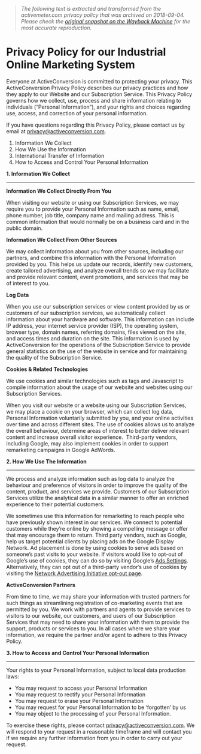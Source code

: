 > *The following text is extracted and transformed from the activemeter.com privacy policy that was archived on 2018-09-04. Please check the [original snapshot on the Wayback Machine](https://web.archive.org/web/20180904094138id_/https%3A//www.activeconversion.com/privacy) for the most accurate reproduction.*

# Privacy Policy for our Industrial Online Marketing System

Everyone at ActiveConversion is committed to protecting your privacy. This ActiveConversion Privacy Policy describes our privacy practices and how they apply to our Website and our Subscription Service. This Privacy Policy governs how we collect, use, process and share information relating to individuals (“Personal Information”), and your rights and choices regarding use, access, and correction of your personal information.

If you have questions regarding this Privacy Policy, please contact us by email at [privacy@activeconversion.com](mailto:privacy@activeconversion.com).

  1. Information We Collect
  2. How We Use the Information
  3. International Transfer of Information
  4. How to Access and Control Your Personal Information



****1\. Information We Collect****

* * *

**Information We Collect Directly From You**

When visiting our website or using our Subscription Services, we may require you to provide your Personal Information such as name, email, phone number, job title, company name and mailing address. This is common information that would normally be on a business card and in the public domain.

**Information We Collect From Other Sources**

We may collect information about you from other sources, including our partners, and combine this information with the Personal Information provided by you. This helps us update our records, identify new customers, create tailored advertising, and analyze overall trends so we may facilitate and provide relevant content, event promotions, and services that may be of interest to you.

**Log Data**

When you use our subscription services or view content provided by us or customers of our subscription services, we automatically collect information about your hardware and software. This information can include IP address, your internet service provider (ISP), the operating system, browser type, domain names, referring domains, files viewed on the site, and access times and duration on the site. This information is used by ActiveConversion for the operations of the Subscription Service to provide general statistics on the use of the website in service and for maintaining the quality of the Subscription Service.

**Cookies & Related Technologies**

We use cookies and similar technologies such as tags and Javascript to compile information about the usage of our website and websites using our Subscription Services. 

When you visit our website or a website using our Subscription Services, we may place a cookie on your browser, which can collect log data, Personal Information voluntarily submitted by you, and your online activities over time and across different sites. The use of cookies allows us to analyze the overall behaviour, determine areas of interest to better deliver relevant content and increase overall visitor experience.  Third-party vendors, including Google, may also implement cookies in order to support remarketing campaigns in Google AdWords.

****2\. How We Use The Information****

* * *

We process and analyze information such as log data to analyze the behaviour and preference of visitors in order to improve the quality of the content, product, and services we provide. Customers of our Subscription Services utilize the analytical data in a similar manner to offer an enriched experience to their potential customers.

We sometimes use this information for remarketing to reach people who have previously shown interest in our services. We connect to potential customers while they’re online by showing a compelling message or offer that may encourage them to return. Third party vendors, such as Google, help us target potential clients by placing ads on the Google Display Network. Ad placement is done by using cookies to serve ads based on someone’s past visits to your website. If visitors would like to opt-out of Google’s use of cookies, they can do so by visiting Google’s [Ads Settings](http://www.google.com/settings/ads). Alternatively, they can opt out of a third-party vendor’s use of cookies by visiting the [Network Advertising Initiative opt-out page](http://www.networkadvertising.org/managing/opt_out.asp).

**ActiveConversion Partners**

From time to time, we may share your information with trusted partners for such things as streamlining registration of co-marketing events that are permitted by you. We work with partners and agents to provide services to visitors to our website, our customers, and users of our Subscription Services that may need to share your information with them to provide the support, products or services to you. In all cases where we share your information, we require the partner and/or agent to adhere to this Privacy Policy.

****3\. How to Access and Control Your Personal Information****

* * *

Your rights to your Personal Information, subject to local data production laws:

  * You may request to access your Personal Information
  * You may request to rectify your Personal Information
  * You may request to erase your Personal Information
  * You may request for your Personal Information to be ‘forgotten’ by us
  * You may object to the processing of your Personal Information.



To exercise these rights, please contact [privacy@activeconversion.com](mailto:privacy@activeconversion.com). We will respond to your request in a reasonable timeframe and will contact you if we require any further information from you in order to carry out your request.
